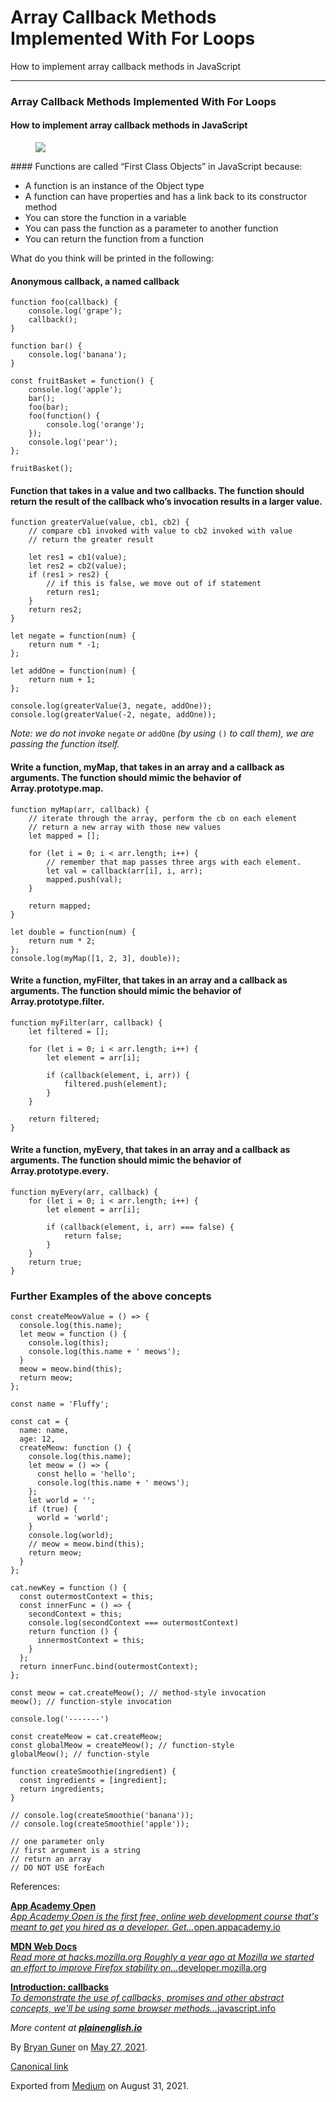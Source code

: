 Array Callback Methods Implemented With For Loops
=================================================

How to implement array callback methods in JavaScript

------------------------------------------------------------------------

### Array Callback Methods Implemented With For Loops

#### How to implement array callback methods in JavaScript

<figure><img src="https://cdn-images-1.medium.com/max/800/0*WpKqOdTsTPhvapuW" class="graf-image" /></figure>#### Functions are called “First Class Objects” in JavaScript because:

-   <span id="1df8">A function is an instance of the Object type</span>
-   <span id="6e67">A function can have properties and has a link back to its constructor method</span>
-   <span id="c7cf">You can store the function in a variable</span>
-   <span id="b709">You can pass the function as a parameter to another function</span>
-   <span id="2c3c">You can return the function from a function</span>

What do you think will be printed in the following:

#### Anonymous callback, a named callback

    function foo(callback) {
        console.log('grape');
        callback();
    }

    function bar() {
        console.log('banana');
    }

    const fruitBasket = function() {
        console.log('apple');
        bar();
        foo(bar);
        foo(function() {
            console.log('orange');
        });
        console.log('pear');
    };

    fruitBasket();

#### Function that takes in a value and two callbacks. The function should return the result of the callback who’s invocation results in a larger value.

    function greaterValue(value, cb1, cb2) {
        // compare cb1 invoked with value to cb2 invoked with value
        // return the greater result

        let res1 = cb1(value);
        let res2 = cb2(value);
        if (res1 > res2) {
            // if this is false, we move out of if statement
            return res1;
        }
        return res2;
    }

    let negate = function(num) {
        return num * -1;
    };

    let addOne = function(num) {
        return num + 1;
    };

    console.log(greaterValue(3, negate, addOne));
    console.log(greaterValue(-2, negate, addOne));

*Note: we do not invoke* `negate` *or* `addOne` *(by using* `()` *to call them), we are passing the function itself.*

#### Write a function, myMap, that takes in an array and a callback as arguments. The function should mimic the behavior of Array.prototype.map.

    function myMap(arr, callback) {
        // iterate through the array, perform the cb on each element
        // return a new array with those new values
        let mapped = [];

        for (let i = 0; i < arr.length; i++) {
            // remember that map passes three args with each element.
            let val = callback(arr[i], i, arr);
            mapped.push(val);
        }

        return mapped;
    }

    let double = function(num) {
        return num * 2;
    };
    console.log(myMap([1, 2, 3], double));

#### Write a function, myFilter, that takes in an array and a callback as arguments. The function should mimic the behavior of Array.prototype.filter.

    function myFilter(arr, callback) {
        let filtered = [];

        for (let i = 0; i < arr.length; i++) {
            let element = arr[i];

            if (callback(element, i, arr)) {
                filtered.push(element);
            }
        }

        return filtered;
    }

#### Write a function, myEvery, that takes in an array and a callback as arguments. The function should mimic the behavior of Array.prototype.every.

    function myEvery(arr, callback) {
        for (let i = 0; i < arr.length; i++) {
            let element = arr[i];

            if (callback(element, i, arr) === false) {
                return false;
            }
        }
        return true;
    }

### Further Examples of the above concepts

    const createMeowValue = () => {
      console.log(this.name);
      let meow = function () {
        console.log(this);
        console.log(this.name + ' meows');
      }
      meow = meow.bind(this);
      return meow;
    };

    const name = 'Fluffy';

    const cat = {
      name: name,
      age: 12,
      createMeow: function () {
        console.log(this.name);
        let meow = () => {
          const hello = 'hello';
          console.log(this.name + ' meows');
        };
        let world = '';
        if (true) {
          world = 'world';
        }
        console.log(world);
        // meow = meow.bind(this);
        return meow;
      }
    };

    cat.newKey = function () {
      const outermostContext = this;
      const innerFunc = () => {
        secondContext = this;
        console.log(secondContext === outermostContext)
        return function () {
          innermostContext = this;
        }
      };
      return innerFunc.bind(outermostContext);
    };

    const meow = cat.createMeow(); // method-style invocation
    meow(); // function-style invocation

    console.log('-------')

    const createMeow = cat.createMeow;
    const globalMeow = createMeow(); // function-style
    globalMeow(); // function-style

    function createSmoothie(ingredient) {
      const ingredients = [ingredient];
      return ingredients;
    }

    // console.log(createSmoothie('banana'));
    // console.log(createSmoothie('apple'));

    // one parameter only
    // first argument is a string
    // return an array
    // DO NOT USE forEach

References:

<a href="https://open.appacademy.io/learn" class="markup--anchor markup--mixtapeEmbed-anchor" title="https://open.appacademy.io/learn"><strong>App Academy Open</strong><br />
<em>App Academy Open is the first free, online web development course that's meant to get you hired as a developer. Get…</em>open.appacademy.io</a><a href="https://open.appacademy.io/learn" class="js-mixtapeImage mixtapeImage u-ignoreBlock"></a>

<a href="https://developer.mozilla.org/en-US/" class="markup--anchor markup--mixtapeEmbed-anchor" title="https://developer.mozilla.org/en-US/"><strong>MDN Web Docs</strong><br />
<em>Read more at hacks.mozilla.org Roughly a year ago at Mozilla we started an effort to improve Firefox stability on…</em>developer.mozilla.org</a><a href="https://developer.mozilla.org/en-US/" class="js-mixtapeImage mixtapeImage u-ignoreBlock"></a>

<a href="https://javascript.info/callbacks" class="markup--anchor markup--mixtapeEmbed-anchor" title="https://javascript.info/callbacks"><strong>Introduction: callbacks</strong><br />
<em>To demonstrate the use of callbacks, promises and other abstract concepts, we'll be using some browser methods…</em>javascript.info</a><a href="https://javascript.info/callbacks" class="js-mixtapeImage mixtapeImage u-ignoreBlock"></a>

*More content at* <a href="http://plainenglish.io" class="markup--anchor markup--p-anchor"><strong><em>plainenglish.io</em></strong></a>

By <a href="https://medium.com/@bryanguner" class="p-author h-card">Bryan Guner</a> on [May 27, 2021](https://medium.com/p/d08875df6777).

<a href="https://medium.com/@bryanguner/array-callback-methods-implemented-with-for-loops-d08875df6777" class="p-canonical">Canonical link</a>

Exported from [Medium](https://medium.com) on August 31, 2021.
